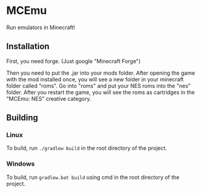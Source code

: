 # MCEmu
Run emulators in Minecraft!
## Installation
First, you need forge. (Just google "Minecraft Forge")

Then you need to put the .jar into your mods folder. After opening the game with the mod installed once, you will see a new folder in your minecraft folder called "roms". Go into "roms" and put your NES roms into the "nes" folder. After you restart the game, you will see the roms as cartridges in the "MCEmu: NES" creative category.
## Building
### Linux
To build, run `./gradlew build` in the root directory of the project.
### Windows
To build, run `gradlew.bat build` using cmd in the root directory of the project.
